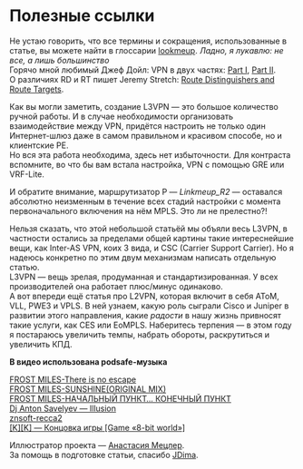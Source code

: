 # Полезные ссылки

Не устаю говорить, что все термины и сокращения, использованные в статье, вы можете найти в глоссарии [lookmeup](http://lookmeup.linkmeup.ru/#term548). _Ладно, я лукавлю: не все, а лишь большинство_  
Горячо мной любимый Джеф Дойл: VPN в двух частях: [Part I](http://www.networkworld.com/article/2350732/cisco-subnet/understanding-mpls-vpns--part-i.html), [Part II](http://www.networkworld.com/article/2350840/cisco-subnet/understanding-mpls-vpns--part-ii.html).  
О различиях RD и RT пишет Jeremy Stretch: [Route Distinguishers and Route Targets](http://packetlife.net/blog/2013/jun/10/route-distinguishers-and-route-targets/).

Как вы могли заметить, создание L3VPN — это большое количество ручной работы. И в случае необходимости организовать взаимодействие между VPN, придётся настроить не только один Интернет-шлюз даже в самом правильном и красивом способе, но и клиентские PE.  
Но вся эта работа необходима, здесь нет избыточности. Для контраста вспомните, во что бы вам встала настройка, VPN с помощью GRE или VRF-Lite.

И обратите внимание, маршрутизатор P — _Linkmeup\_R2_ — оставался абсолютно неизменным в течение всех стадий настройки с момента первоначального включения на нём MPLS. Это ли не прелестно?!

Нельзя сказать, что этой небольшой статьёй мы объяли весь L3VPN, в частности остались за пределами общей картины такие интереснейшие вещи, как Inter-AS VPN, коих 3 вида, и CSC \(Carrier Support Carrier\). Но я надеюсь конкретно по этим двум механизмам написать отдельную статью.  
L3VPN — вещь зрелая, продуманная и стандартизированная. У всех производителей она работает плюс/минус одинаково.  
А вот впереди ещё статья про L2VPN, которая включит в себя AToM, VLL, PWE3 и VPLS. В ней узнаем, какую роль сыграли Cisco и Juniper в развитии этого направления, какие _радости_ в нашу жизнь привносят такие услуги, как CES или EoMPLS. Наберитесь терпения — в этом году я постараюсь увеличить темпы, набрать обороты, раскрутиться и увеличить КПД.

**В видео использована podsafe-музыка**

[FROST MILES-There is no escape](http://promodj.com/FROSTMILES/tracks/5445278/FROST_MILES_There_is_no_escape)  
[FROST MILES-SUNSHINE\(ORIGINAL MIX\)](http://promodj.com/FROSTMILES/tracks/5627654/FROST_MILES_SUNSHINE_ORIGINAL_MIX)  
[FROST MILES-НАЧАЛЬНЫЙ ПУНКТ… КОНЕЧНЫЙ ПУНКТ](http://promodj.com/FROSTMILES/tracks/3153289/FROST_MILES_NAChALNII_PUNKT_KONEChNII_PUNKT)  
[Dj Anton Savelyev — Illusion](http://promodj.com/antonsavelyev/tracks/5627755/Dj_Anton_Savelyev_Illusion)  
[znsoft-recca2](http://promodj.com/znsoft/tracks/5598578/recca2)  
[\[K\]\[K\] — Концовка игры \[Game «8-bit world»\]](http://promodj.com/konnorkreed/tracks/5576807/2_K_K_Koncovka_igri_Game_8_bit_world)

Иллюстратор проекта — [Анастасия Мецлер](https://www.instagram.com/pogo.possum/).  
За помощь в подготовке статьи, спасибо [JDima](http://habrahabr.ru/users/jdima/).

